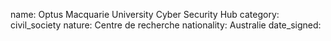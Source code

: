 name: Optus Macquarie University Cyber Security Hub
category: civil_society
nature:  Centre de recherche
nationality: Australie
date_signed:
    